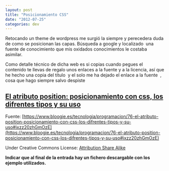 ```yaml
---
layout: post
title: "Posicionamiento CSS"
date: "2012-07-25"
categories: dev
---
```


Retocando un theme de wordpress me surgió la siempre y perecedera duda de como se posicionan las capas. Búsqueda a google y localizado  una fuente de conocimiento que mis oxidados conocimientos le costaba asimilar.

Como detalle técnico de dicha web es si copias cuando pegues el  contenido te llevas de regalo unos enlaces a la fuente y a la licencia, así que he hecho una copia del título  y el solo me ha dejado el enlace a la fuente  , cosa que hago siempre salvo despiste

## [El atributo position: posicionamiento con css, los difrentes tipos y su uso](https://www.bloogie.es/tecnologia/programacion/76-el-atributo-position-posicionamiento-con-css-los-difrentes-tipos-y-su-uso)

Fuente: [https://www.bloogie.es/tecnologia/programacion/76-el-atributo-position-posicionamiento-con-css-los-difrentes-tipos-y-su-uso#ixzz20zhGmOzE](https://www.bloogie.es/tecnologia/programacion/76-el-atributo-position-posicionamiento-con-css-los-difrentes-tipos-y-su-uso#ixzz20zhGmOzE)

Under Creative Commons License: [Attribution Share Alike](https://creativecommons.org/licenses/by-sa/3.0)

**Indicar que al final de la entrada hay un fichero descargable con los ejemplo utilizados.**
